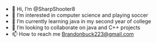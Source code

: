 - 👋 Hi, I’m @SharpShooter8
- 👀 I’m interested in computer science and playing soccer
- 🌱 I’m currently learning java in my second year of college
- 💞️ I’m looking to collaborate on java and C++ projects
- 📫 How to reach me Brandonbuck223@gmail.com

<!---
SharpShooter8/SharpShooter8 is a ✨ special ✨ repository because its `README.md` (this file) appears on your GitHub profile.
You can click the Preview link to take a look at your changes.
--->
